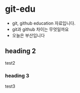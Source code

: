 # git-edu
- git, github education 자료입니다. 
- git과 github 차이는 무엇일까요
- 오늘은 부산입니다

## heading 2
test2  

### heading 3
test3
